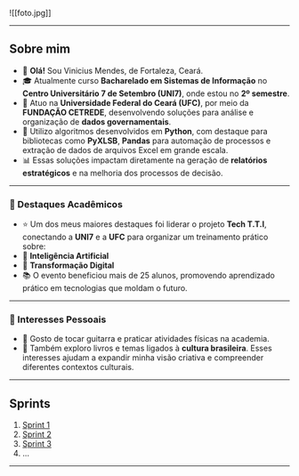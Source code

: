 ![[foto.jpg]]

---
## Sobre mim

- 👋 **Olá!** Sou Vinicius Mendes, de Fortaleza, Ceará.  
- 🎓 Atualmente curso **Bacharelado em Sistemas de Informação** no **Centro Universitário 7 de Setembro (UNI7)**, onde estou no **2º semestre**.  
- 💼 Atuo na **Universidade Federal do Ceará (UFC)**, por meio da **FUNDAÇÃO CETREDE**, desenvolvendo soluções para análise e organização de **dados governamentais**.  
- 🐍 Utilizo algoritmos desenvolvidos em **Python**, com destaque para bibliotecas como **PyXLSB**, **Pandas** para automação de processos e extração de dados de arquivos Excel em grande escala.
- 📊 Essas soluções impactam diretamente na geração de **relatórios estratégicos** e na melhoria dos processos de decisão.  

---
### 🌟 Destaques Acadêmicos

- ⭐ Um dos meus maiores destaques foi liderar o projeto **Tech T.T.I**, conectando a **UNI7** e a **UFC** para organizar um treinamento prático sobre:  
- 🤖 **Inteligência Artificial**  
- 🔄 **Transformação Digital**  
- 📚 O evento beneficiou mais de 25 alunos, promovendo aprendizado prático em tecnologias que moldam o futuro.  

---
### 🎸 Interesses Pessoais

- 🎵 Gosto de tocar guitarra e praticar atividades físicas na academia.  
- 📖 Também exploro livros e temas ligados à **cultura brasileira**. Esses interesses ajudam a expandir minha visão criativa e compreender diferentes contextos culturais.  

---
## Sprints 

1. [Sprint 1](Sprint%201/README.md)
2. [Sprint 2](Sprint%202/README.md)
3. [Sprint 3](Sprint%203/README.md)
4. ...

___
